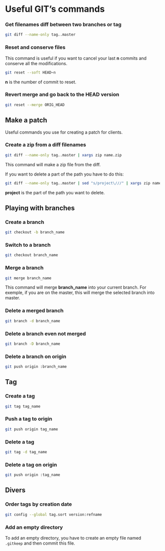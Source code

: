 # Useful GIT’s commands

### Get filenames diff between two branches or tag
```bash
git diff --name-only tag..master
```

### Reset and conserve files
This command is useful if you want to cancel your last **n** commits and conserve all the modifications.

```bash
git reset --soft HEAD~n
```

**n** is the number of commit to reset.

### Revert merge and go back to the HEAD version

```bash
git reset --merge ORIG_HEAD
```

## Make a patch

Useful commands you use for creating a patch for clients.

### Create a zip from a diff filenames
```bash
git diff --name-only tag..master | xargs zip name.zip
```

This command will make a zip file from the diff.

If you want to delete a part of the path you have to do this:

```bash
git diff --name-only tag..master | sed "s/project\///" | xargs zip name.zip
```

**project** is the part of the path you want to delete.

## Playing with branches

### Create a branch
```bash
git checkout -b branch_name
```

### Switch to a branch
```bash
git checkout branch_name
```

### Merge a branch
```bash
git merge branch_name
```

This command will merge **branch_name** into your current branch.
For exemple, if you are on the master, this will merge the selected branch into master.

### Delete a merged branch
```bash
git branch -d branch_name
```

### Delete a branch even not merged
```bash
git branch -D branch_name
```

### Delete a branch on origin
```bash
git push origin :branch_name
```

## Tag

### Create a tag
```bash
git tag tag_name
```

### Push a tag to origin
```bash
git push origin tag_name
```

### Delete a tag
```bash
git tag -d tag_name
```

### Delete a tag on origin
```bash
git push origin :tag_name
```

## Divers

### Order tags by creation date
```bash
git config --global tag.sort version:refname
```

### Add an empty directory
To add an empty directory, you have to create an empty file named `.gitkeep` and then commit this file.
